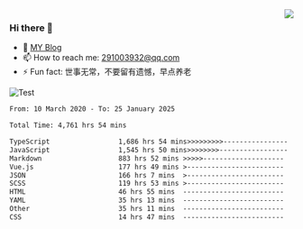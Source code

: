 <img align='right' src='https://github-readme-stats.vercel.app/api?username=niaogege&show_icons=true&theme=radical'/>

### Hi there 👋

- 🌱 [MY Blog](https://bythewayer.com/)
- 📫 How to reach me: 291003932@qq.com
- ⚡ Fun fact:  世事无常，不要留有遗憾，早点养老

![Test](https://github-readme-stats.vercel.app/api/top-langs/?username=niaogege&layout=compact)

<!--START_SECTION:waka-->

```txt
From: 10 March 2020 - To: 25 January 2025

Total Time: 4,761 hrs 54 mins

TypeScript                 1,686 hrs 54 mins>>>>>>>>>----------------   35.42 %
JavaScript                 1,545 hrs 50 mins>>>>>>>>-----------------   32.46 %
Markdown                   883 hrs 52 mins >>>>>--------------------   18.56 %
Vue.js                     177 hrs 49 mins >------------------------   03.73 %
JSON                       166 hrs 7 mins  >------------------------   03.49 %
SCSS                       119 hrs 53 mins >------------------------   02.52 %
HTML                       46 hrs 55 mins  -------------------------   00.99 %
YAML                       35 hrs 13 mins  -------------------------   00.74 %
Other                      35 hrs 11 mins  -------------------------   00.74 %
CSS                        14 hrs 47 mins  -------------------------   00.31 %
```

<!--END_SECTION:waka-->
